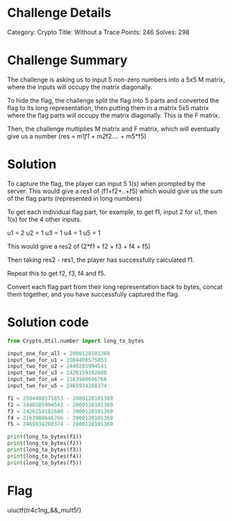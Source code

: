 # Challenge Details 

Category: Crypto
Title: Without a Trace
Points: 246
Solves: 298

# Challenge Summary
The challenge is asking us to input 5 non-zero numbers into a 5x5 M matrix, where the inputs will occupy the matrix diagonally.

To hide the flag, the challenge split the flag into 5 parts and converted the flag to its long representation, then putting them in a matrix 5x5 matrix where the flag parts will occupy the matrix diagonally. This is the F matrix.

Then, the challenge multiplies M matrix and F matrix, which will eventually give us a number (res = m1*f1 + m2*f2.... + m5*f5)


# Solution 
To capture the flag, the player can input 5 1(s) when prompted by the server. This would give a res1 of (f1+f2+..+f5) which would give us the sum of the flag parts (represented in long numbers)

To get each individual flag part, for example, to get f1, input 2 for u1, then 1(s) for the 4 other inputs. 

u1 = 2
u2 = 1
u3 = 1
u4 = 1
u5 = 1

This would give a res2 of (2*f1 + f2 + f3 + f4 + f5)

Then taking res2 - res1, the player has successfully calculated f1.

Repeat this to get f2, f3, f4 and f5. 

Convert each flag part from their long representation back to bytes, concat them together, and you have successfully captured the flag.

# Solution code 
```py
from Crypto.Util.number import long_to_bytes

input_one_for_all = 2000128101369
input_two_for_u1 = 2504408575853
input_two_for_u2 = 2440285994541
input_two_for_u3 = 2426159182680
input_two_for_u4 = 2163980646766
input_two_for_u5 = 2465934208374

f1 = 2504408575853 - 2000128101369
f2 = 2440285994541 - 2000128101369
f3 = 2426159182680 - 2000128101369
f4 = 2163980646766 - 2000128101369
f5 = 2465934208374 - 2000128101369

print(long_to_bytes(f1))
print(long_to_bytes(f2))
print(long_to_bytes(f3))
print(long_to_bytes(f4))
print(long_to_bytes(f5))
```
# Flag 
uiuctf{tr4c1ng_&&_mult5!}